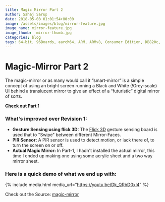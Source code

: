 ```yaml
---
title: Magic Mirror Part 2
author: Sahaj Sarup
date: 2018-05-08 01:01:54+00:00
image: /assets/images/blog/mirror-feature.jpg
image_name: mirror-feature.jpg
image_thumb:  mirror-thumb.jpg
categories: blog
tags: 64-bit, 96Boards, aarch64, ARM, ARMv8, Consumer Edition, DB820c, hiKey, MRAA, GPIO, I2C, UART, qt5
---
```


# Magic-Mirror Part 2

The magic-mirror or as many would call it “smart-mirror” is a simple concept of using an bright screen running a Black and White (!Grey-scale) UI behind a translucent mirror to give an effect of a “futuristic” digital mirror of sorts.

**[Check out Part 1](https://www.96boards.org/blog/magic-mirror-part-1/)**

### What's improved over Revision 1:
- **Gesture Sensing using flick 3D:** The [Flick 3D](https://www.96boards.org/blog/flick3d/) gesture sensing board is used that to "Swipe" between different Mirror-Faces.
- **PIR Sensor:** A PIR sensor is used to detect motion, or lack there of, to turn the screen on or off.
- **Actual Magic Mirror:** In Part-1, I hadn't installed the actual mirror, this time I ended up making one using some acrylic sheet and a two way mirror sheet.

### Here is a quick demo of what we end up with:

{% include media.html media_url="https://youtu.be/Dk_QRbD0xl4" %}

Check out the Source: [magic-mirror](https://github.com/96boards-projects/magic-mirror)
